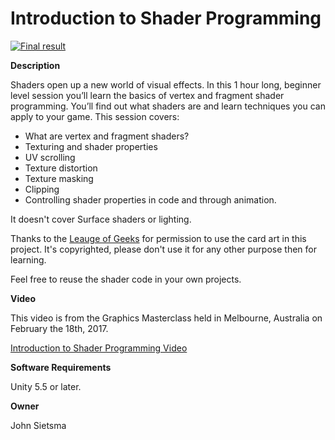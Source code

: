 # Introduction to Shader Programming

[![Final result](https://thumbs.gfycat.com/TotalFriendlyGodwit-size_restricted.gif)](https://gfycat.com/ifr/TotalFriendlyGodwit)

**Description**

Shaders open up a new world of visual effects. In this 1 hour long, beginner level session you’ll learn the basics of vertex and fragment shader programming. You’ll find out what shaders are and learn techniques you can apply to your game. This session covers:

* What are vertex and fragment shaders?
* Texturing and shader properties
* UV scrolling
* Texture distortion
* Texture masking
* Clipping
* Controlling shader properties in code and through animation.

It doesn't cover Surface shaders or lighting.


Thanks to the [Leauge of Geeks](http://leagueofgeeks.com/) for permission to use the card art in this project. It's copyrighted, please don't use it for any other purpose then for learning.

Feel free to reuse the shader code in your own projects.


**Video**

This video is from the Graphics Masterclass held in Melbourne, Australia on February the 18th, 2017.

[Introduction to Shader Programming Video](https://www.youtube.com/watch?v=vIgjP10Cmpk)

**Software Requirements**

Unity 5.5 or later.

**Owner**

John Sietsma

